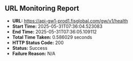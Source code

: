 ## URL Monitoring Report

- **URL:** https://api-gw1-prod1.fisglobal.com/gw/v1/health
- **Start Time:** 2025-05-31T07:36:04.523083
- **End Time:** 2025-05-31T07:36:05.109112
- **Total Time Taken:** 0.586029 seconds
- **HTTP Status Code:** 200
- **Status:** Success
- **Failure Reason:** N/A
